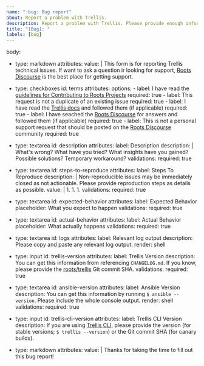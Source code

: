 ```yaml
---
name: ":bug: Bug report"
about: Report a problem with Trellis.
description: Report a problem with Trellis. Please provide enough information that we can reproduce the problem.
title: "[Bug]: "
labels: [bug]
---
```


body:
  - type: markdown
    attributes:
      value: |
        This form is for reporting Trellis technical issues.
        If want to ask a question ir looking for support, [Roots Discourse](https://discourse.roots.io/) is the best place for getting support.

  - type: checkboxes
    id: terms
    attributes:
      options:
        - label: I have read the [guidelines for Contributing to Roots Projects](https://github.com/roots/.github/blob/master/CONTRIBUTING.md)
          required: true
        - label: This request is not a duplicate of an existing issue
          required: true
        - label: I have read the [Trellis docs](https://roots.io/docs/trellis/) and followed them (if applicable)
          required: true
        - label: I have seached the [Roots Discourse](https://discourse.roots.io/) for answers and followed them (if applicable)
          required: true
        - label: This is not a personal support request that should be posted on the [Roots Discourse](https://discourse.roots.io/) community
          required: true

  - type: textarea
    id: description
    attributes:
      label: Description
      description: |
        What's wrong?
        What have you tried?
        What insights have you gained?
        Possible solutions?
        Temporary workaround?
    validations:
      required: true

  - type: textarea
    id: steps-to-reproduce
    attributes:
      label: Steps To Reproduce
      description: |
        Non-reproducible issues may be immediately closed as not actionable.
        Please provide reproduction steps as details as possible.
      value: |
        1.
        1.
        1.
    validations:
      required: true

  - type: textarea
    id: expected-behavior
    attributes:
      label: Expected Behavior
      placeholder: What you expect to happen
    validations:
      required: true

  - type: textarea
    id: actual-behavior
    attributes:
      label: Actual Behavior
      placeholder: What actually happens
    validations:
      required: true

  - type: textarea
    id: logs
    attributes:
      label: Relevant log output
      description: Please copy and paste any relevant log output.
      render: shell

  - type: input
    id: trellis-version
    attributes:
      label: Trellis Version
      description: You can get this information from referencing `CHANGELOG.md`. If you know, please provide the [roots/trellis](https://github.com/roots/trellis) Git commit SHA.
    validations:
      required: true

  - type: textarea
    id: ansible-version
    attributes:
      label: Ansible Version
      description: You can get this information by running `$ ansible --version`. Please include the whole console output.
      render: shell
    validations:
      required: true

  - type: input
    id: trellis-cli-version
    attributes:
      label: Trellis CLI Version
      description: If you are using [Trellis CLI](https://github.com/roots/trellis-cli), please provide the version (for stable versions; `$ trellis --version`) or the Git commit SHA (for canary builds).

  - type: markdown
    attributes:
      value: |
        Thanks for taking the time to fill out this bug report!
